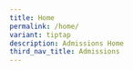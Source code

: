 ```yaml
---
title: Home
permalink: /home/
variant: tiptap
description: Admissions Home
third_nav_title: Admissions
---
```

